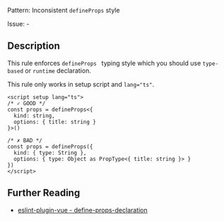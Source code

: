 Pattern: Inconsistent `defineProps` style

Issue: -

## Description

This rule enforces `defineProps ` typing style which you should use `type-based` or `runtime` declaration.

This rule only works in setup script and `lang="ts"`.

```vue
<script setup lang="ts">
/* ✓ GOOD */
const props = defineProps<{
  kind: string,
  options: { title: string }
}>()

/* ✗ BAD */
const props = defineProps({
  kind: { type: String },
  options: { type: Object as PropType<{ title: string }> }
})
</script>
```

## Further Reading

* [eslint-plugin-vue - define-props-declaration](https://eslint.vuejs.org/rules/define-emits-declaration.html)

